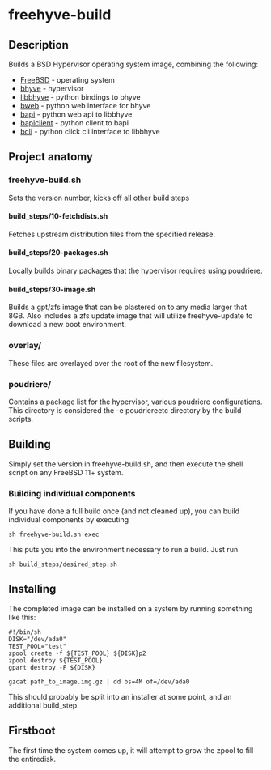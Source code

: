 # freehyve-build

## Description

Builds a BSD Hypervisor operating system image, combining the following:
* [FreeBSD](https://freebsd.org) - operating system
* [bhyve](https://bhyve.org) - hypervisor
* [libbhyve](https://github.com/elstevi/libbhyve) - python bindings to bhyve
* [bweb](https://github.com/elstevi/bweb) - python web interface for bhyve
* [bapi](https://github.com/elstevi/bapi) - python web api to libbhyve
* [bapiclient](https://github.com/elstevi/bapiclient) - python client to bapi
* [bcli](https://github.com/elstevi/bcli) - python click cli interface to libbhyve

## Project anatomy

### freehyve-build.sh 
Sets the version number, kicks off all other build steps

#### build\_steps/10-fetchdists.sh
Fetches upstream distribution files from the specified release.

#### build\_steps/20-packages.sh
Locally builds binary packages that the hypervisor requires using poudriere.

#### build\_steps/30-image.sh
Builds a gpt/zfs image that can be plastered on to any media larger that 8GB. Also includes a zfs update image that will utilize freehyve-update to download a new boot environment.

### overlay/
These files are overlayed over the root of the new filesystem.

### poudriere/
Contains a package list for the hypervisor, various poudriere configurations. This directory is considered the -e poudriereetc directory by the build scripts.

## Building

Simply set the version in freehyve-build.sh, and then execute the shell script on any FreeBSD 11+ system.

### Building individual components
If you have done a full build once (and not cleaned up), you can build individual components by executing

```sh freehyve-build.sh exec```

This puts you into the environment necessary to run a build. Just run

```sh build_steps/desired_step.sh```

## Installing
The completed image can be installed on a system by running something like this:

```
#!/bin/sh                    
DISK="/dev/ada0"             
TEST_POOL="test"             
zpool create -f ${TEST_POOL} ${DISK}p2                     
zpool destroy ${TEST_POOL}   
gpart destroy -F ${DISK}     

gzcat path_to_image.img.gz | dd bs=4M of=/dev/ada0 
```

This should probably be split into an installer at some point, and an additional build_step.

## Firstboot
The first time the system comes up, it will attempt to grow the zpool to fill the entiredisk.
